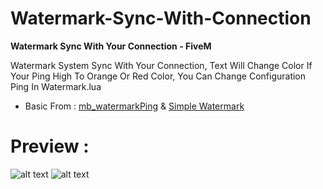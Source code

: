# Watermark-Sync-With-Connection
**Watermark Sync With Your Connection - FiveM**

Watermark System Sync With Your Connection, Text Will Change Color If Your Ping High To Orange Or Red Color, You Can Change Configuration Ping In Watermark.lua
* Basic From : [mb_watermarkPing](https://github.com/jetpnix/mb_watermarkPing) & [Simple Watermark](https://forum.cfx.re/t/release-simple-watermark/7140)


# Preview :
![alt text](https://media.discordapp.net/attachments/725374559183831060/828181950182588456/unknown.png?width=960&height=154)
![alt text](https://media.discordapp.net/attachments/725374559183831060/828182081729069066/unknown.png?width=960&height=147)
